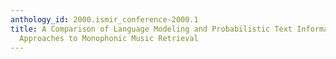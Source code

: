 ```yaml
---
anthology_id: 2000.ismir_conference-2000.1
title: A Comparison of Language Modeling and Probabilistic Text Information Retrieval
  Approaches to Monophonic Music Retrieval
---
```

